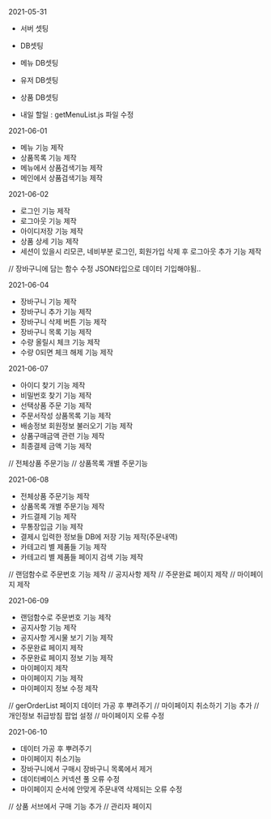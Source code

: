 2021-05-31

- 서버 셋팅
- DB셋팅
- 메뉴 DB셋팅
- 유저 DB셋팅
- 상품 DB셋팅

- 내일 할일 : getMenuList.js 파일 수정

2021-06-01

- 메뉴 기능 제작
- 상품목록 기능 제작
- 메뉴에서 상품검색기능 제작
- 메인에서 상품검색기능 제작

2021-06-02

- 로그인 기능 제작
- 로그아웃 기능 제작
- 아이디저장 기능 제작
- 상품 상세 기능 제작
- 세션이 있을시 리모콘, 네비부분 로그인, 회원가입 삭제 후 로그아웃 추가 기능 제작

// 장바구니에 담는 함수 수정 JSON타입으로 데이터 기입해야됨..

2021-06-04

- 장바구니 기능 제작
- 장바구니 추가 기능 제작
- 장바구니 삭제 버튼 기능 제작
- 장바구니 목록 기능 제작
- 수량 올릴시 체크 기능 제작
- 수량 0되면 체크 해제 기능 제작

2021-06-07

- 아이디 찾기 기능 제작
- 비밀번호 찾기 기능 제작
- 선택상품 주문 기능 제작
- 주문서작성 상품목록 기능 제작
- 배송정보 회원정보 불러오기 기능 제작
- 상품구매금액 관련 기능 제작
- 최종결제 금액 기능 제작

// 전체상품 주문기능
// 상품목록 개별 주문기능

2021-06-08

- 전체상품 주문기능 제작
- 상품목록 개별 주문기능 제작
- 카드결제 기능 제작
- 무통장입금 기능 제작
- 결제시 입력한 정보들 DB에 저장 기능 제작(주문내역)
- 카테고리 별 제품들 기능 제작
- 카테고리 별 제품들 페이지 검색 기능 제작

// 랜덤함수로 주문번호 기능 제작
// 공지사항 제작
// 주문완료 페이지 제작
// 마이페이지 제작

2021-06-09

- 랜덤함수로 주문번호 기능 제작
- 공지사항 기능 제작
- 공지사항 게시물 보기 기능 제작
- 주문완료 페이지 제작
- 주문완료 페이지 정보 기능 제작
- 마이페이지 제작
- 마이페이지 기능 제작
- 마이페이지 정보 수정 제작

// gerOrderList 페이지 데이터 가공 후 뿌려주기
// 마이페이지 취소하기 기능 추가
// 개인정보 취급방침 팝업 설정
// 마이페이지 오류 수정

2021-06-10

- 데이터 가공 후 뿌려주기
- 마이페이지 취소기능
- 장바구니에서 구매시 장바구니 목록에서 제거
- 데이터베이스 커넥션 풀 오류 수정
- 마이페이지 순서에 안맞게 주문내역 삭제되는 오류 수정

// 상품 서브에서 구매 기능 추가
// 관리자 페이지
